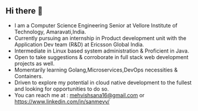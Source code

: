 ## Hi there 👋

- I am a Computer Science Engineering Senior at Vellore Institute of Technology, Amaravati,India.
- Currently pursuing an internship in Product development unit with the Application Dev team (R&D) at Ericsson Global India.
- Intermediate in Linux based system administration & Proficient in Java.
- Open to take suggestions & corroborate in full stack web development projects as well.
- Momentarily learning Golang,Microservices,DevOps necessities & Containers.
- Driven to explore my potential in cloud native development to the fullest and looking for opportunities to do so. 
- You can reach me at : mehvishsana16@gmail.com or https://www.linkedin.com/in/sanmevv/

